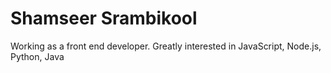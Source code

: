 Shamseer Srambikool 
=====================

Working as a front end developer. Greatly interested in JavaScript, Node.js, Python, Java
